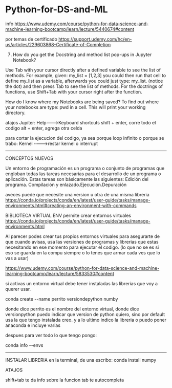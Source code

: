 # Python-for-DS-and-ML

info https://www.udemy.com/course/python-for-data-science-and-machine-learning-bootcamp/learn/lecture/5440674#content

por temas de certificado https://support.udemy.com/hc/en-us/articles/229603868-Certificate-of-Completion

7. How do you get the Docstring and method list pop-ups in Jupyter Notebook?

Use Tab with your cursor directly after a defined variable to see the list of methods. For example, given: my_list = [1,2,3] you could then run that cell to define my_list as a variable, afterwards you could just type: my_list. (notice the dot) and then press Tab to see the list of methods. For the doctrings of functions, use Shift+Tab with your cursor right after the function.

How do I know where my Notebooks are being saved?
To find out where your notebooks are type: pwd in a cell. This will print your working directory.


atajos Jupiter: Help--->Keyboard shortcuts
 shift + enter, corre todo el codigo
 alt + enter, agrega otra celda
 
para cortar la ejecucion del codigo, ya sea porque loop infinito o porque se trabo: Kernel ---->restar kernel o interrupt


--------------------------------------------------------------------------------
CONCEPTOS NUEVOS

Un entorno de programación es un programa o conjunto de programas que engloban todas las tareas necesarias para el desarrollo de un programa o aplicación. Estas tareas son básicamente las siguientes: Edición del programa. Compilación y enlazado.Ejecución.Depuración


aveces puede que necesite una version u otra de una misma libreria https://conda.io/projects/conda/en/latest/user-guide/tasks/manage-environments.html#creating-an-environment-with-commands 

BIBLIOTECA VIRTUAL ENV permite crear entornos virtuales https://conda.io/projects/conda/en/latest/user-guide/tasks/manage-environments.html


Al parecer podes crear tus propios entornos virtuales para asegurarte de que cuando avisas, usa las versiones de programas y librerias que estas necesitando en ese momento para ejecutar el codigo. (lo que no se es si eso se guarda en la compu siempre o lo tenes que armar cada ves que lo vas a usar)

https://www.udemy.com/course/python-for-data-science-and-machine-learning-bootcamp/learn/lecture/5833530#content

si activas un entorno virtual debe tener instaladas las librerias que voy a querer usar. 

  conda create --name perrito versiondepython numby
  
 donde dice perrito es el nombre del entorno virtual, donde dice versionpython puedo indicar que version de python quiero, sino por default usa la que tengo instalada creo. y a lo ultimo indico la libreria o puedo poner anaconda e incluye varias 
 
 despues para ver todo lo que tengo pongo:
 
  conda info --envs
  
 ----------------------------------------------------------------------------------

INSTALAR LIBRERIA
en la terminal, de una escribo:
 conda install numpy
 
 
 
 
 ATAJOS
 
 shift+tab te da info sobre la funcion
 tab te autocompleta
